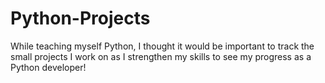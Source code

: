 # Python-Projects
While teaching myself Python, I thought it would be important to track the small projects I work on as I strengthen my skills to see my progress as a Python developer!
